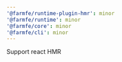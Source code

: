 ```yaml
---
'@farmfe/runtime-plugin-hmr': minor
'@farmfe/runtime': minor
'@farmfe/core': minor
'@farmfe/cli': minor
---
```


Support react HMR
